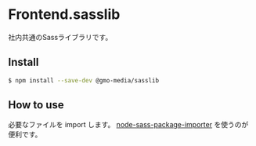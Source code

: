 # Frontend.sasslib
社内共通のSassライブラリです。

## Install
```bash
$ npm install --save-dev @gmo-media/sasslib
```

## How to use
必要なファイルを import します。
[node-sass-package-importer](https://www.npmjs.com/package/node-sass-package-importer) を使うのが便利です。

